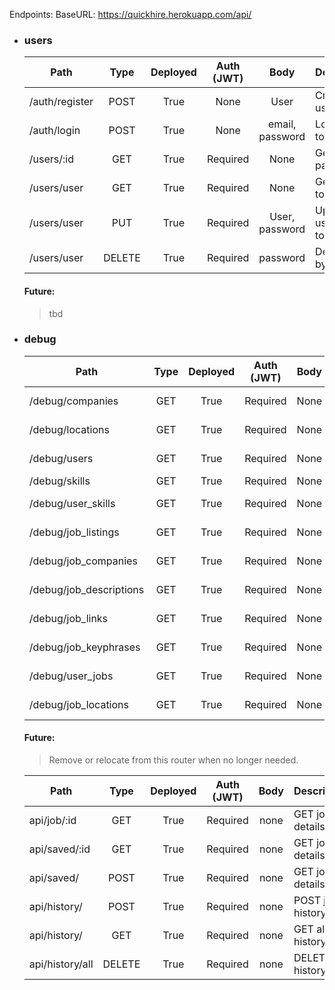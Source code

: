 Endpoints:
BaseURL:
https://quickhire.herokuapp.com/api/

- ### users
    | Path              | Type   | Deployed | Auth (JWT) | Body               | Description          |
    | ----------------- |:------:|:--------:|:----------:|:------------------:| -------------------- |
    | /auth/register    | POST   |     True | None       | User               | Create new user      |
    | /auth/login       | POST   |     True | None       | email, password    | Log in, get token    |
    | /users/:id        | GET    |     True | Required   | None               | Get user by param ID |
    | /users/user       | GET    |     True | Required   | None               | Get user by token    |
    | /users/user       | PUT    |     True | Required   | User, password     | Update user by token |
    | /users/user       | DELETE |     True | Required   | password           | Delete user by token |
    #### Future:
    >tbd

- ### debug
    | Path                     | Type   | Deployed | Auth (JWT) | Body  | Description              |
    | ------------------------ |:------:|:--------:|:----------:|:-----:| ------------------------ |
    | /debug/companies         | GET    |    True | Required    | None  | Get all companies        |
    | /debug/locations         | GET    |    True | Required    | None  | Get all locations        |
    | /debug/users             | GET    |    True | Required    | None  | Get all users            |
    | /debug/skills            | GET    |    True | Required    | None  | Get all skills           |
    | /debug/user_skills       | GET    |    True | Required    | None  | Get all user skills      |
    | /debug/job_listings      | GET    |    True | Required    | None  | Get all job listings     |
    | /debug/job_companies     | GET    |    True | Required    | None  | Get all job companies    |
    | /debug/job_descriptions  | GET    |    True | Required    | None  | Get all job descriptions |
    | /debug/job_links         | GET    |    True | Required    | None  | Get all job links        |
    | /debug/job_keyphrases    | GET    |    True | Required    | None  | Get all job keyphrases   |
    | /debug/user_jobs         | GET    |    True | Required    | None  | Get all user jobs        |
    | /debug/job_locations     | GET    |    True | Required    | None  | Get all job locations    |
    #### Future:
    >Remove or relocate from this router when no longer needed.


   | Path                     | Type   | Deployed | Auth (JWT) | Body  | Description                 |
   | ------------------------ |:------:|:--------:|:----------:|:-----:| --------------------------- |
   | api/job/:id                 | GET    |     True | Required   | none  | GET job details by id    |
   | api/saved/:id               | GET    |     True | Required   | none  | GET job details by id    |
   | api/saved/                  | POST   |     True | Required   | none  | GET job details by id    |
   | api/history/                | POST   |     True | Required   | none  | POST job to history      |
   | api/history/                | GET    |     True | Required   | none  | GET all history          |
   | api/history/all             | DELETE |     True | Required   | none  | DELETE all history       |


    